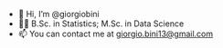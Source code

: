 - 👋 Hi, I’m @giorgiobini
- :student: B.Sc. in Statistics; M.Sc. in Data Science
- 📫 You can contact me at giorgio.bini13@gmail.com

<!---
giorgiobini/giorgiobini is a ✨ special ✨ repository because its `README.md` (this file) appears on your GitHub profile.
You can click the Preview link to take a look at your changes.
--->
